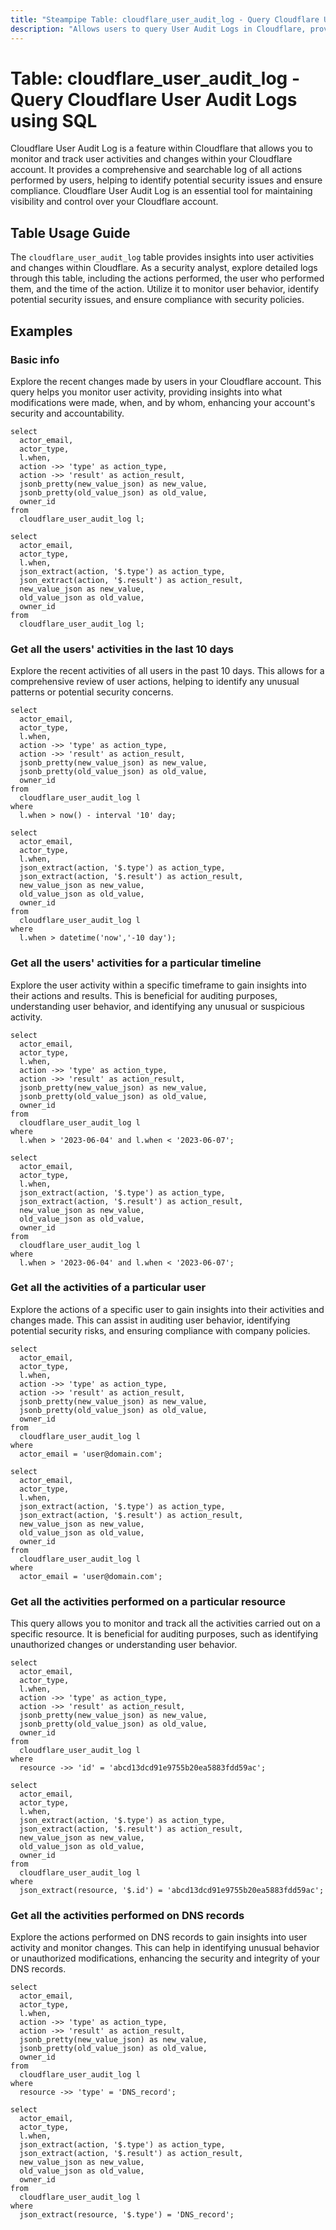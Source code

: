 ```yaml
---
title: "Steampipe Table: cloudflare_user_audit_log - Query Cloudflare User Audit Logs using SQL"
description: "Allows users to query User Audit Logs in Cloudflare, providing insights into user activities, changes made, and potential security issues."
---
```


# Table: cloudflare_user_audit_log - Query Cloudflare User Audit Logs using SQL

Cloudflare User Audit Log is a feature within Cloudflare that allows you to monitor and track user activities and changes within your Cloudflare account. It provides a comprehensive and searchable log of all actions performed by users, helping to identify potential security issues and ensure compliance. Cloudflare User Audit Log is an essential tool for maintaining visibility and control over your Cloudflare account.

## Table Usage Guide

The `cloudflare_user_audit_log` table provides insights into user activities and changes within Cloudflare. As a security analyst, explore detailed logs through this table, including the actions performed, the user who performed them, and the time of the action. Utilize it to monitor user behavior, identify potential security issues, and ensure compliance with security policies.

## Examples

### Basic info
Explore the recent changes made by users in your Cloudflare account. This query helps you monitor user activity, providing insights into what modifications were made, when, and by whom, enhancing your account's security and accountability.

```sql+postgres
select
  actor_email,
  actor_type,
  l.when,
  action ->> 'type' as action_type,
  action ->> 'result' as action_result,
  jsonb_pretty(new_value_json) as new_value,
  jsonb_pretty(old_value_json) as old_value,
  owner_id
from
  cloudflare_user_audit_log l;
```

```sql+sqlite
select
  actor_email,
  actor_type,
  l.when,
  json_extract(action, '$.type') as action_type,
  json_extract(action, '$.result') as action_result,
  new_value_json as new_value,
  old_value_json as old_value,
  owner_id
from
  cloudflare_user_audit_log l;
```

### Get all the users' activities in the last 10 days
Explore the recent activities of all users in the past 10 days. This allows for a comprehensive review of user actions, helping to identify any unusual patterns or potential security concerns.

```sql+postgres
select
  actor_email,
  actor_type,
  l.when,
  action ->> 'type' as action_type,
  action ->> 'result' as action_result,
  jsonb_pretty(new_value_json) as new_value,
  jsonb_pretty(old_value_json) as old_value,
  owner_id
from
  cloudflare_user_audit_log l
where
  l.when > now() - interval '10' day;
```

```sql+sqlite
select
  actor_email,
  actor_type,
  l.when,
  json_extract(action, '$.type') as action_type,
  json_extract(action, '$.result') as action_result,
  new_value_json as new_value,
  old_value_json as old_value,
  owner_id
from
  cloudflare_user_audit_log l
where
  l.when > datetime('now','-10 day');
```

### Get all the users' activities for a particular timeline
Explore the user activity within a specific timeframe to gain insights into their actions and results. This is beneficial for auditing purposes, understanding user behavior, and identifying any unusual or suspicious activity.

```sql+postgres
select
  actor_email,
  actor_type,
  l.when,
  action ->> 'type' as action_type,
  action ->> 'result' as action_result,
  jsonb_pretty(new_value_json) as new_value,
  jsonb_pretty(old_value_json) as old_value,
  owner_id
from
  cloudflare_user_audit_log l
where
  l.when > '2023-06-04' and l.when < '2023-06-07';
```

```sql+sqlite
select
  actor_email,
  actor_type,
  l.when,
  json_extract(action, '$.type') as action_type,
  json_extract(action, '$.result') as action_result,
  new_value_json as new_value,
  old_value_json as old_value,
  owner_id
from
  cloudflare_user_audit_log l
where
  l.when > '2023-06-04' and l.when < '2023-06-07';
```

### Get all the activities of a particular user
Explore the actions of a specific user to gain insights into their activities and changes made. This can assist in auditing user behavior, identifying potential security risks, and ensuring compliance with company policies.

```sql+postgres
select
  actor_email,
  actor_type,
  l.when,
  action ->> 'type' as action_type,
  action ->> 'result' as action_result,
  jsonb_pretty(new_value_json) as new_value,
  jsonb_pretty(old_value_json) as old_value,
  owner_id
from
  cloudflare_user_audit_log l
where
  actor_email = 'user@domain.com';
```

```sql+sqlite
select
  actor_email,
  actor_type,
  l.when,
  json_extract(action, '$.type') as action_type,
  json_extract(action, '$.result') as action_result,
  new_value_json as new_value,
  old_value_json as old_value,
  owner_id
from
  cloudflare_user_audit_log l
where
  actor_email = 'user@domain.com';
```

### Get all the activities performed on a particular resource
This query allows you to monitor and track all the activities carried out on a specific resource. It is beneficial for auditing purposes, such as identifying unauthorized changes or understanding user behavior.

```sql+postgres
select
  actor_email,
  actor_type,
  l.when,
  action ->> 'type' as action_type,
  action ->> 'result' as action_result,
  jsonb_pretty(new_value_json) as new_value,
  jsonb_pretty(old_value_json) as old_value,
  owner_id
from
  cloudflare_user_audit_log l
where
  resource ->> 'id' = 'abcd13dcd91e9755b20ea5883fdd59ac';
```

```sql+sqlite
select
  actor_email,
  actor_type,
  l.when,
  json_extract(action, '$.type') as action_type,
  json_extract(action, '$.result') as action_result,
  new_value_json as new_value,
  old_value_json as old_value,
  owner_id
from
  cloudflare_user_audit_log l
where
  json_extract(resource, '$.id') = 'abcd13dcd91e9755b20ea5883fdd59ac';
```

### Get all the activities performed on DNS records
Explore the actions performed on DNS records to gain insights into user activity and monitor changes. This can help in identifying unusual behavior or unauthorized modifications, enhancing the security and integrity of your DNS records.

```sql+postgres
select
  actor_email,
  actor_type,
  l.when,
  action ->> 'type' as action_type,
  action ->> 'result' as action_result,
  jsonb_pretty(new_value_json) as new_value,
  jsonb_pretty(old_value_json) as old_value,
  owner_id
from
  cloudflare_user_audit_log l
where
  resource ->> 'type' = 'DNS_record';
```

```sql+sqlite
select
  actor_email,
  actor_type,
  l.when,
  json_extract(action, '$.type') as action_type,
  json_extract(action, '$.result') as action_result,
  new_value_json as new_value,
  old_value_json as old_value,
  owner_id
from
  cloudflare_user_audit_log l
where
  json_extract(resource, '$.type') = 'DNS_record';
```